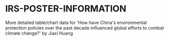 # IRS-POSTER-INFORMATION
More detailed table/chart data for 'How have China's environmental protection policies over the past decade influenced global efforts to combat climate change?' by Jiaxi Huang

